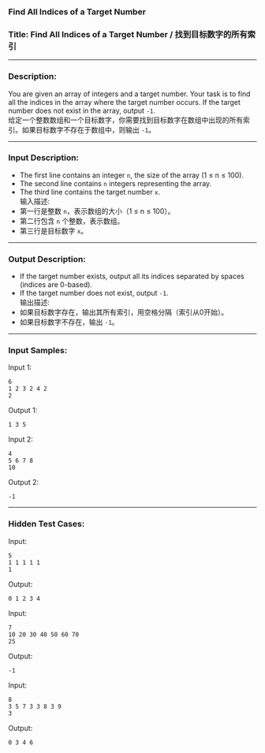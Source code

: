 ### **Find All Indices of a Target Number**

### **Title:** Find All Indices of a Target Number / 找到目标数字的所有索引  

---

### **Description:**  
You are given an array of integers and a target number. Your task is to find all the indices in the array where the target number occurs. If the target number does not exist in the array, output `-1`.  
给定一个整数数组和一个目标数字，你需要找到目标数字在数组中出现的所有索引。如果目标数字不存在于数组中，则输出 `-1`。

---

### **Input Description:**  
- The first line contains an integer `n`, the size of the array (1 ≤ n ≤ 100).  
- The second line contains `n` integers representing the array.  
- The third line contains the target number `x`.  
输入描述:  
- 第一行是整数 `n`，表示数组的大小（1 ≤ n ≤ 100）。  
- 第二行包含 `n` 个整数，表示数组。  
- 第三行是目标数字 `x`。

---

### **Output Description:**  
- If the target number exists, output all its indices separated by spaces (indices are 0-based).  
- If the target number does not exist, output `-1`.  
输出描述:  
- 如果目标数字存在，输出其所有索引，用空格分隔（索引从0开始）。  
- 如果目标数字不存在，输出 `-1`。

---

### **Input Samples:**  

Input 1:  
```
6  
1 2 3 2 4 2  
2  
```  
Output 1:  
```
1 3 5  
```  

Input 2:  
```
4  
5 6 7 8  
10  
```  
Output 2:  
```
-1  
```  

---

### **Hidden Test Cases:**  
Input:  
```
5  
1 1 1 1 1  
1  
```  
Output:  
```
0 1 2 3 4  
```  

Input:  
```
7  
10 20 30 40 50 60 70  
25  
```  
Output:  
```
-1  
```  

Input:  
```
8  
3 5 7 3 3 8 3 9  
3  
```  
Output:  
```
0 3 4 6  
```
